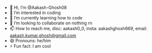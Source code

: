 - 👋 Hi, I’m @Aakash-Ghosh08
- 👀 I’m interested in coding
- 🌱 I’m currently learning how to code
- 💞️ I’m looking to collaborate on nothing rn
- 📫 How to reach me, disc: aakash0_0, insta: aakashghosh669, email: aakash.kumar.ghosh@gmail.com
- 😄 Pronouns: he/him
- ⚡ Fun fact: I am cool

<!---
Aakash-Ghosh08/Aakash-Ghosh08 is a ✨ special ✨ repository because its `README.md` (this file) appears on your GitHub profile.
You can click the Preview link to take a look at your changes.
--->
